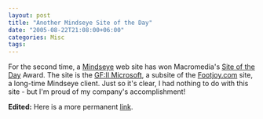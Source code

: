```yaml
---
layout: post
title: "Another Mindseye Site of the Day"
date: "2005-08-22T21:08:00+06:00"
categories: Misc 
tags: 
---
```


For the second time, a <a href="http://www.mindseye.com">Mindseye</a> web site has won Macromedia's <a href="http://www.macromedia.com/cfusion/showcase/index.cfm">Site of the Day</a> Award. The site is the <a href="http://www.footjoy.com/gfII">GF:II Microsoft</a>, a subsite of the <a href="http://www.footjoy.com">Footjoy.com</a> site, a long-time Mindseye client. Just so it's clear, I had nothing to do with this site - but I'm proud of my company's accomplishment!

<b>Edited:</b> Here is a more permanent <a href="http://www.macromedia.com/cfusion/showcase/index.cfm?event=sotdarchive&year=2005&month=8&loc=en_us">link</a>.